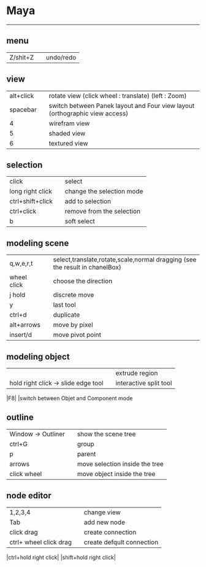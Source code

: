 
# Maya
___

menu
---
||||
|-|-|-
|Z/shit+Z|		|undo/redo


view
----
||||
|-|-|-
|alt+click|			|rotate view (click wheel : translate) (left : Zoom)
|spacebar|			|switch between Panek layout and Four view layout (orthographic view access)
|4| 				|wirefram view
|5|	    			|shaded view
|6|	    			|textured view



selection
----
||||
|-|-|-
|click|				|select
|long right click|		|change the selection mode
|ctrl+shift+click|		|add to selection
|ctrl+click|			|remove from the selection
|b|				|soft select

modeling scene
----
||||
|-|-|-
|q,w,e,r,t|			|select,translate,rotate,scale,normal dragging (see the result in chanelBox)
|wheel click|			|choose the direction
|j hold|			|discrete move
|y|				|last tool
|ctrl+d|			|duplicate
|alt+arrows|			|move by pixel
|insert/d|			|move pivot point


modeling object
----
||||
|-|-|-
||              |extrude region
|hold right click -> slide edge tool|	        |interactive split tool

|F8|						|switch between Objet and Component mode

outline
---
||||
|-|-|-
|Window -> Outliner|				|show the scene tree
|ctrl+G|					|group
|p|						|parent
|arrows|					|move selection inside the tree
|click wheel|					|move object inside the tree


node editor
---
||||
|-|-|-
|1,2,3,4|					|change view
|Tab|						|add new node
|click drag|					|create connection
|ctrl+ wheel click drag|			|create defqult connection


|ctrl+hold right click|
|shift+hold right click|
